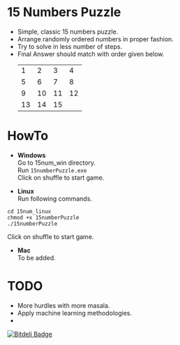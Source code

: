 15 Numbers Puzzle
===============

- Simple, classic 15 numbers puzzle.  
- Arrange randomly ordered numbers in proper fashion.
- Try to solve in less number of steps.
- Final Answer should match with order given below.
  <table>
    <tr>
      <td>1</td> <td>2</td> <td>3</td>  <td>4</td>
    </tr>
    <tr>
      <td>5</td>  <td>6</td>  <td>7</td>  <td>8</td>
    </tr>
    <tr>
      <td>9</td> <td>10</td> <td>11</td> <td>12</td>
    </tr>
    <tr>
    <tr>
      <td>13</td> <td>14</td> <td>15</td> 
    </tr>
  </table>


HowTo
=======

* <b>Windows</b><br>
 Go to 15num_win directory.<br>
 Run ```15numberPuzzle.exe```<br>
 Click on shuffle to start game.<br>

* <b>Linux</b><br>
 Run following commands.
 ```
 cd 15num_linux
 chmod +x 15numberPuzzle 
 ./15numberPuzzle
 ```
 Click on shuffle to start game.

* <b>Mac</b><br>
 To be added.

TODO
=====
 - More hurdles with more masala.
 - Apply machine learning methodologies.
 - 
 
[![Bitdeli Badge](https://d2weczhvl823v0.cloudfront.net/pnisarg/15numberspuzzle/trend.png)](https://bitdeli.com/free "Bitdeli Badge")

